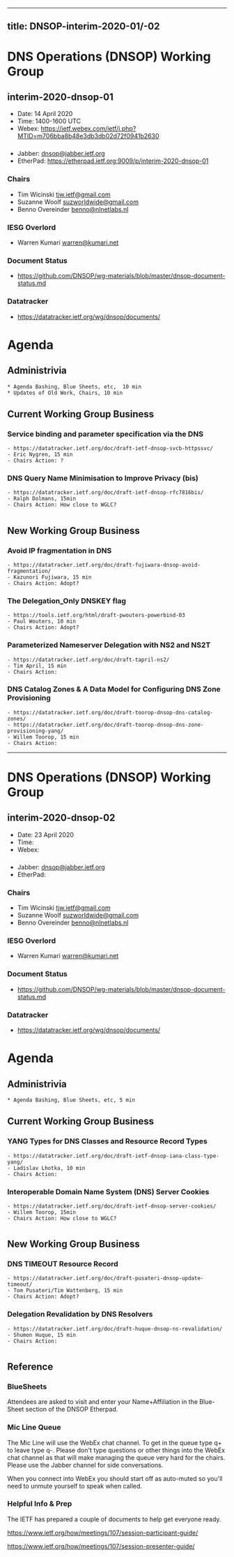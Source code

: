 
---
title: DNSOP-interim-2020-01/-02
---
# DNS Operations (DNSOP) Working Group
## interim-2020-dnsop-01

* Date: 14 April 2020
* Time: 1400-1600 UTC
* Webex: https://ietf.webex.com/ietf/j.php?MTID=m706bba8b48e3db3db02d72f0941b2630

###
* Jabber:  dnsop@jabber.ietf.org
* EtherPad: https://etherpad.ietf.org:9009/p/interim-2020-dnsop-01

### Chairs
* Tim Wicinski tjw.ietf@gmail.com
* Suzanne Woolf suzworldwide@gmail.com
* Benno Overeinder benno@nlnetlabs.nl

### IESG Overlord
* Warren Kumari warren@kumari.net

### Document Status
* https://github.com/DNSOP/wg-materials/blob/master/dnsop-document-status.md

### Datatracker
* https://datatracker.ietf.org/wg/dnsop/documents/

# Agenda

## Administrivia
    * Agenda Bashing, Blue Sheets, etc,  10 min
    * Updates of Old Work, Chairs, 10 min

## Current Working Group Business

###  Service binding and parameter specification via the DNS
    - https://datatracker.ietf.org/doc/draft-ietf-dnsop-svcb-httpssvc/
    - Eric Nygren, 15 min
    - Chairs Action: ?

### DNS Query Name Minimisation to Improve Privacy (bis)
    - https://datatracker.ietf.org/doc/draft-ietf-dnsop-rfc7816bis/
    - Ralph Dolmans, 15min
    - Chairs Action: How close to WGLC?


#
## New Working Group Business

### Avoid IP fragmentation in DNS
    - https://datatracker.ietf.org/doc/draft-fujiwara-dnsop-avoid-fragmentation/
    - Kazunori Fujiwara, 15 min
    - Chairs Action: Adopt?

### The Delegation_Only DNSKEY flag
    - https://tools.ietf.org/html/draft-pwouters-powerbind-03
    - Paul Wouters, 10 min
    - Chairs Action: Adopt?

### Parameterized Nameserver Delegation with NS2 and NS2T
    - https://datatracker.ietf.org/doc/draft-tapril-ns2/
    - Tim April, 15 min
    - Chairs Action:

### DNS Catalog Zones & A Data Model for Configuring DNS Zone Provisioning
    - https://datatracker.ietf.org/doc/draft-toorop-dnsop-dns-catalog-zones/
    - https://datatracker.ietf.org/doc/draft-toorop-dnsop-dns-zone-provisioning-yang/
    - Willem Toorop, 15 min
    - Chairs Action:


---
# DNS Operations (DNSOP) Working Group
## interim-2020-dnsop-02

* Date: 23 April 2020
* Time: 
* Webex: 

###
* Jabber:  dnsop@jabber.ietf.org
* EtherPad:

### Chairs
* Tim Wicinski tjw.ietf@gmail.com
* Suzanne Woolf suzworldwide@gmail.com
* Benno Overeinder benno@nlnetlabs.nl

### IESG Overlord
* Warren Kumari warren@kumari.net

### Document Status
* https://github.com/DNSOP/wg-materials/blob/master/dnsop-document-status.md

### Datatracker
* https://datatracker.ietf.org/wg/dnsop/documents/

# Agenda

## Administrivia
    * Agenda Bashing, Blue Sheets, etc, 5 min

## Current Working Group Business

### YANG Types for DNS Classes and Resource Record Types
    - https://datatracker.ietf.org/doc/draft-ietf-dnsop-iana-class-type-yang/
    - Ladislav Lhotka, 10 min
    - Chairs Action:

### Interoperable Domain Name System (DNS) Server Cookies
    - https://datatracker.ietf.org/doc/draft-ietf-dnsop-server-cookies/
    - Willem Toorop, 15min
    - Chairs Action: How close to WGLC?


#
## New Working Group Business

### DNS TIMEOUT Resource Record
    - https://datatracker.ietf.org/doc/draft-pusateri-dnsop-update-timeout/
    - Tom Pusateri/Tim Wattenberg, 15 min
    - Chairs Action: Adopt?

### Delegation Revalidation by DNS Resolvers
    - https://datatracker.ietf.org/doc/draft-huque-dnsop-ns-revalidation/
    - Shumon Huque, 15 min
    - Chairs Action: 


#
## Reference

### BlueSheets

Attendees are asked to visit and enter your Name+Affiliation in the Blue-Sheet section of the DNSOP Etherpad.

### Mic Line Queue

The Mic Line will use the WebEx chat channel.  To get in the queue type q+ to leave type q-.
Please don't type questions or other things into the WebEx chat channel as that will make
managing the queue very hard for the chairs.  Please use the Jabber channel for side conversations.

When you connect into WebEx you should start off as auto-muted so you'll
need to unmute yourself to speak when called.

### Helpful Info & Prep

The IETF has prepared a couple of documents to help get everyone ready.

  https://www.ietf.org/how/meetings/107/session-participant-guide/

  https://www.ietf.org/how/meetings/107/session-presenter-guide/
